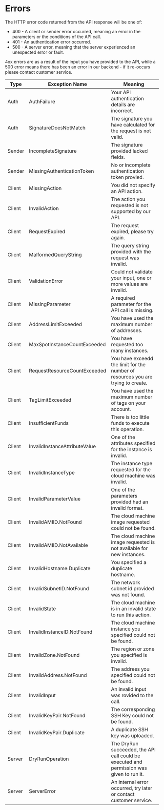 # Errors

The HTTP error code returned from the API response will be one of:
 
 * 400 - A client or sender error occurred, meaning an error in the parameters or the conditions of the API call.
 * 401 - An authentication error occurred.
 * 500 - A server error, meaning that the server experienced an unexpected error or fault.

4xx errors are as a result of the input you have provided to the API, while a 500 error means there has been an error in our backend - if it re-occurs please contact customer service.

Type | Exception Name | Meaning
---- | -------------- | -------
Auth | AuthFailure | Your API authentication details are incorrect.
Auth | SignatureDoesNotMatch | The signature you have calculated for the request is not valid.
Sender | IncompleteSignature | The signature provided lacked fields.
Sender | MissingAuthenticationToken | No or incomplete authentication token provied.
Client | MissingAction | You did not specify an API action.
Client | InvalidAction | The action you requested is not supported by our API.
Client | RequestExpired | The request expired, please try again.
Client | MalformedQueryString | The query string provided with the request was invalid.
Client | ValidationError | Could not validate your input, one or more values are invalid.
Client | MissingParameter | A required parameter for the API call is missing.
Client | AddressLimitExceeded | You have used the maximum number of addresses.
Client | MaxSpotInstanceCountExceeded | You have requested too many instances.
Client | RequestResourceCountExceeded | You have exceedd the limit for the number of resources you are trying to create.
Client | TagLimitExceeded | You have used the maximum number of tags on your account.
Client | InsufficientFunds | There is too little funds to execute this operation.
Client | InvalidInstanceAttributeValue | One of the attributes specified for the instance is invalid.
Client | InvalidInstanceType | The instance type requested for the cloud machine was invalid.
Client | InvalidParameterValue | One of the parameters provided had an invalid format.
Client | InvalidAMIID.NotFound | The cloud machine image requested could not be found.
Client | InvalidAMIID.NotAvailable | The cloud machine image requested is not available for new instances.
Client | InvalidHostname.Duplicate | You specified a duplicate hostname.
Client | InvalidSubnetID.NotFound | The network subnet id provided was not found.
Client | InvalidState | The cloud machine is in an invalid state to run this action.
Client | InvalidInstanceID.NotFound | The cloud machine instance you specified could not be found.
Client | InvalidZone.NotFound | The region or zone you specified is invalid.
Client | InvalidAddress.NotFound | The address you specified could not be found.
Client | InvalidInput | An invalid input was rovided to the call.
Client | InvalidKeyPair.NotFound | The corresponding SSH Key could not be found.
Client | InvalidKeyPair.Duplicate | A duplicate SSH key was uploaded.
Server | DryRunOperation | The DryRun succeeded, the API call could be executed and permission was given to run it.
Server | ServerError | An internal error occurred, try later or contact customer service.
